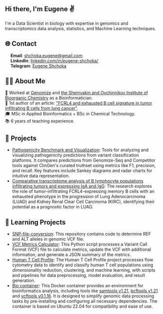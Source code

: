 ## Hi there, I'm Eugene ✌️

I'm a Data Scientist in biology with expertise in genomics and transcriptomics data analysis, statistics, and Machine Learning techniques.

## 🌐 Contact  
<img src="https://upload.wikimedia.org/wikipedia/commons/thumb/7/7e/Gmail_icon_%282020%29.svg/2560px-Gmail_icon_%282020%29.svg.png" width="14"> **Email**: [shchoka.eugene@gmail.com](mailto:shchoka.eugene@gmail.com)  
<img src="https://upload.wikimedia.org/wikipedia/commons/c/ca/LinkedIn_logo_initials.png" width="14"> **LinkedIn**: [linkedin.com/in/eugene-shchoka/](https://www.linkedin.com/in/eugene-shchoka/)  
<img src="https://upload.wikimedia.org/wikipedia/commons/8/82/Telegram_logo.svg" width="14"> **Telegram**: [Eugene Shchoka](https://t.me/EugShchoka)  

## 👩‍💻 About Me  
🔬 Worked at [Genomize](https://genomize.com/) and [the Shemyakin and Ovchinnikov Institute of Bioorganic Chemistry](https://www.ibch.ru/en/about) as a Bioinformatician.  
📝 1st author of an article: ["FCRL4 and exhausted B cell signature in tumor infiltrating B cells from lung cancer"](https://www.biorxiv.org/content/10.1101/2024.11.29.626090v1).  
🎓 MSc in Applied Bioinformatics + BSc in Chemical Technology.  
📚 6 years of teaching experience.  

## 📗 Projects 
* [Pathogenicity Benchmark and Visualization](https://github.com/EugeneShchoka/Bechmarking): Tools for analyzing and visualizing pathogenicity predictions from variant classification platforms. It compares predictions from Genomize-Seq and Competitor tools against ClinGen's curated truthset using metrics like F1, precision, and recall. Key features include Sankey diagrams and radar charts for intuitive data representation.
* [Comparative transcriptome analysis of B lymphocyte populations infiltrating tumors and expressing IgA and IgG](https://github.com/EugeneShchoka/Transcriptomics-Tumor-infiltrating-MemoryBCells): The research explores the role of tumor-infiltrating FCRL4-expressing memory B cells with an exhausted phenotype in the progression of Lung Adenocarcinoma (LUAD) and Kidney Renal Clear Cell Carcinoma (KIRC), identifying their potential as a prognostic factor in LUAD.

## 📕 Learning Projects
* [SNP-file-conversion](https://github.com/EugeneShchoka/SNP-file-conversion): This repository contains code to determine REF and ALT alleles in genomic VCF file.
* [VCF Metrics Calculator](https://github.com/EugeneShchoka/Vcf-metrics-calculator): This Python script processes a Variant Call Format (VCF) file to calculate metrics, update the VCF with additional information, and generate a JSON summary of the metrics.
* [Human T Cell Profile](https://github.com/EugeneShchoka/FlowCytometry-TCellProfile): The Human T Cell Profile project processes flow cytometry data to identify and classify human T cell populations using dimensionality reduction, clustering, and machine learning, with scripts and pipelines for data preprocessing, model evaluation, and result generation.
* [Bio container](https://github.com/EugeneShchoka/Bio-container): This Docker container provides an environment for bioinformatics analysis, including tools like [samtools v1.21](https://github.com/samtools/samtools), [bcftools v1.21](https://github.com/samtools/bcftools) and [vcftools v0.1.16](https://github.com/vcftools/vcftools). It is designed to simplify genomic data processing tasks by pre-installing and configuring all necessary dependencies. The container is based on Ubuntu 22.04 for compatibility and ease of use.
